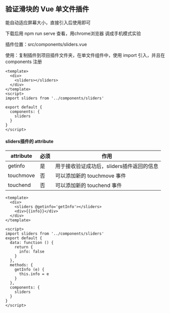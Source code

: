 ## 验证滑块的 Vue 单文件插件

能自动适应屏幕大小，直接引入后使用即可

下载后用 npm run serve 查看，用chrome浏览器 调成手机模式实验

插件位置：src/components/sliders.vue

使用：复制插件到项目插件文件夹，在单文件组件中，使用 import 引入，并且在 components 注册

```vue
<template>
  <div>
    <sliders></sliders>
  </div>
</template>
<script>
import sliders from '../components/sliders'

export default {
  components: {
    sliders
  }
}
</script>
```

#### sliders插件的 attribute

attribute | 必须 | 作用 |
-|-|-|
getinfo | 是 | 用于接收验证成功后，sliders插件返回的信息 |
touchmove | 否 | 可以添加新的 touchmove 事件 |
touchend | 否 | 可以添加新的 touchend 事件 |

```vue
<template>
  <div>
    <sliders @getinfo='getInfo'></sliders>
    <div>{{info}}</div>
  </div>
</template>

<script>
import sliders from '../components/sliders'
export default {
  data: function () {
    return {
      info: false
    }
  },
  methods: {
    getInfo (e) {
      this.info = e
    }
  },
  components: {
    sliders
  }
}
</script>
```
